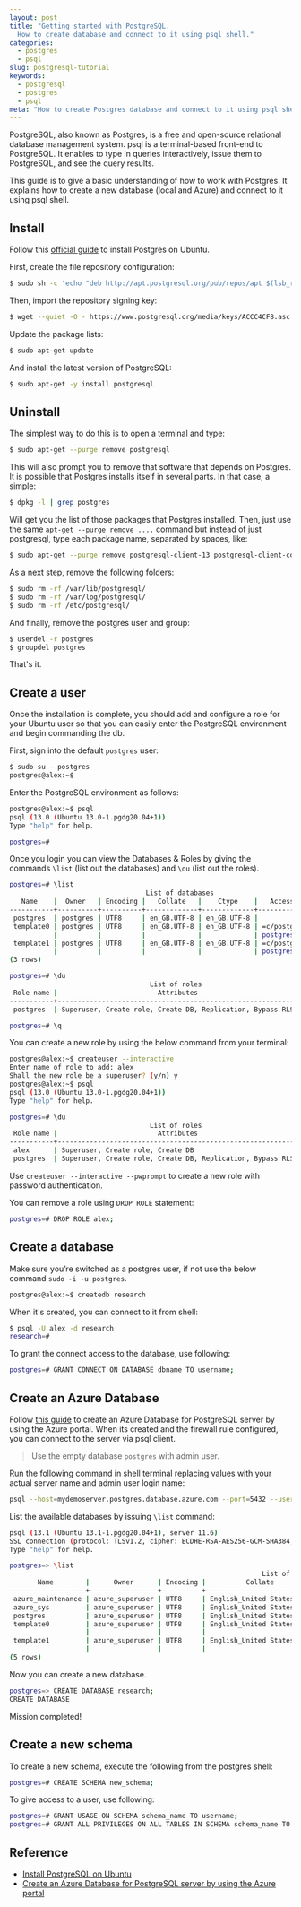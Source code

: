 ```yaml
---
layout: post
title: "Getting started with PostgreSQL. 
  How to create database and connect to it using psql shell."
categories: 
  - postgres
  - psql
slug: postgresql-tutorial
keywords:
  - postgresql
  - postgres
  - psql
meta: "How to create Postgres database and connect to it using psql shell."
---
```


PostgreSQL, also known as Postgres, is a free and open-source relational database
management system. psql is a terminal-based front-end to PostgreSQL. It enables 
to type in queries interactively, issue them to PostgreSQL, and see the query results. 

This guide is to give a basic understanding of how to work with Postgres. It explains
how to create a new database (local and Azure) and connect to it using psql shell. 

## Install

Follow this [official guide](https://www.postgresql.org/download/linux/ubuntu/)
to install Postgres on Ubuntu.

First, create the file repository configuration:

```bash
$ sudo sh -c 'echo "deb http://apt.postgresql.org/pub/repos/apt $(lsb_release -cs)-pgdg main" > /etc/apt/sources.list.d/pgdg.list'
```

Then, import the repository signing key:

```bash
$ wget --quiet -O - https://www.postgresql.org/media/keys/ACCC4CF8.asc | sudo apt-key add -
```

Update the package lists:

```bash
$ sudo apt-get update
```

And install the latest version of PostgreSQL:

```bash
$ sudo apt-get -y install postgresql
```

## Uninstall

The simplest way to do this is to open a terminal and type:

```bash
$ sudo apt-get --purge remove postgresql
```

This will also prompt you to remove that software that depends on Postgres.
It is possible that Postgres installs itself in several parts. In that case, a simple:

```bash
$ dpkg -l | grep postgres
```

Will get you the list of those packages that Postgres installed. Then, just use
the same ``apt-get --purge remove ....`` command but instead of just postgresql,
type each package name, separated by spaces, like:

```bash
$ sudo apt-get --purge remove postgresql-client-13 postgresql-client-common pgdg-keyring
```

As a next step, remove the following folders:

```bash
$ sudo rm -rf /var/lib/postgresql/
$ sudo rm -rf /var/log/postgresql/
$ sudo rm -rf /etc/postgresql/
```

And finally, remove the postgres user and group:

```bash
$ userdel -r postgres
$ groupdel postgres
```

That's it.

## Create a user

Once the installation is complete, you should add and configure a role for your
Ubuntu user so that you can easily enter the PostgreSQL environment and begin commanding the db.

First, sign into the default ``postgres`` user:

```bash
$ sudo su - postgres
postgres@alex:~$
```

Enter the PostgreSQL environment as follows:

```bash
postgres@alex:~$ psql
psql (13.0 (Ubuntu 13.0-1.pgdg20.04+1))
Type "help" for help.

postgres=#
```

Once you login you can view the Databases & Roles by giving the commands ``\list`` (list out the databases)
and ``\du`` (list out the roles).

```bash
postgres=# \list
                                  List of databases
   Name    |  Owner   | Encoding |   Collate   |    Ctype    |   Access privileges
-----------+----------+----------+-------------+-------------+-----------------------
 postgres  | postgres | UTF8     | en_GB.UTF-8 | en_GB.UTF-8 |
 template0 | postgres | UTF8     | en_GB.UTF-8 | en_GB.UTF-8 | =c/postgres          +
           |          |          |             |             | postgres=CTc/postgres
 template1 | postgres | UTF8     | en_GB.UTF-8 | en_GB.UTF-8 | =c/postgres          +
           |          |          |             |             | postgres=CTc/postgres
(3 rows)

postgres=# \du
                                   List of roles
 Role name |                         Attributes                         | Member of
-----------+------------------------------------------------------------+-----------
 postgres  | Superuser, Create role, Create DB, Replication, Bypass RLS | {}

postgres=# \q
```

You can create a new role by using the below command from your terminal:

```bash
postgres@alex:~$ createuser --interactive
Enter name of role to add: alex
Shall the new role be a superuser? (y/n) y
postgres@alex:~$ psql
psql (13.0 (Ubuntu 13.0-1.pgdg20.04+1))
Type "help" for help.

postgres=# \du
                                   List of roles
 Role name |                         Attributes                         | Member of
-----------+------------------------------------------------------------+-----------
 alex      | Superuser, Create role, Create DB                          | {}
 postgres  | Superuser, Create role, Create DB, Replication, Bypass RLS | {}
```

Use ``createuser --interactive --pwprompt`` to create a new role with password authentication.

You can remove a role using ``DROP ROLE`` statement:

```bash
postgres=# DROP ROLE alex;
```

## Create a database

Make sure you’re switched as a postgres user, if not use the below command ``sudo -i -u postgres``.

```bash
postgres@alex:~$ createdb research
```

When it's created, you can connect to it from shell:

```bash
$ psql -U alex -d research
research=#
```

To grant the connect access to the database, use following:

```bash
postgres=# GRANT CONNECT ON DATABASE dbname TO username;
```

## Create an Azure Database

Follow [this guide](https://docs.microsoft.com/en-us/azure/postgresql/quickstart-create-server-database-portal)
to create an Azure Database for PostgreSQL server by using the Azure portal. When its created and the firewall rule
configured, you can connect to the server via psql client.

> Use the empty database ``postgres`` with admin user.

Run the following command in shell terminal replacing values with your actual server name and admin user login name:

```bash
psql --host=mydemoserver.postgres.database.azure.com --port=5432 --username=myadmin@mydemoserver --dbname=postgres
```

List the available databases by issuing ``\list`` command:

```bash
psql (13.1 (Ubuntu 13.1-1.pgdg20.04+1), server 11.6)
SSL connection (protocol: TLSv1.2, cipher: ECDHE-RSA-AES256-GCM-SHA384, bits: 256, compression: off)
Type "help" for help.

postgres=> \list
                                                               List of databases
       Name        |      Owner      | Encoding |          Collate           |           Ctype            |          Access privileges
-------------------+-----------------+----------+----------------------------+----------------------------+-------------------------------------
 azure_maintenance | azure_superuser | UTF8     | English_United States.1252 | English_United States.1252 | azure_superuser=CTc/azure_superuser
 azure_sys         | azure_superuser | UTF8     | English_United States.1252 | English_United States.1252 |
 postgres          | azure_superuser | UTF8     | English_United States.1252 | English_United States.1252 |
 template0         | azure_superuser | UTF8     | English_United States.1252 | English_United States.1252 | =c/azure_superuser                 +
                   |                 |          |                            |                            | azure_superuser=CTc/azure_superuser
 template1         | azure_superuser | UTF8     | English_United States.1252 | English_United States.1252 | =c/azure_superuser                 +
                   |                 |          |                            |                            | azure_superuser=CTc/azure_superuser
(5 rows)
```

Now you can create a new database.

```bash
postgres=> CREATE DATABASE research;
CREATE DATABASE
```

Mission completed!

## Create a new schema

To create a new schema, execute the following from the postgres shell:

```bash
postgres=# CREATE SCHEMA new_schema;
```

To give access to a user, use following:

```bash
postgres=# GRANT USAGE ON SCHEMA schema_name TO username;
postgres=# GRANT ALL PRIVILEGES ON ALL TABLES IN SCHEMA schema_name TO username;
```

## Reference

* [Install PostgreSQL on Ubuntu](https://www.postgresql.org/download/linux/ubuntu/)
* [Create an Azure Database for PostgreSQL server by using the Azure portal](https://docs.microsoft.com/en-us/azure/postgresql/quickstart-create-server-database-portal)
